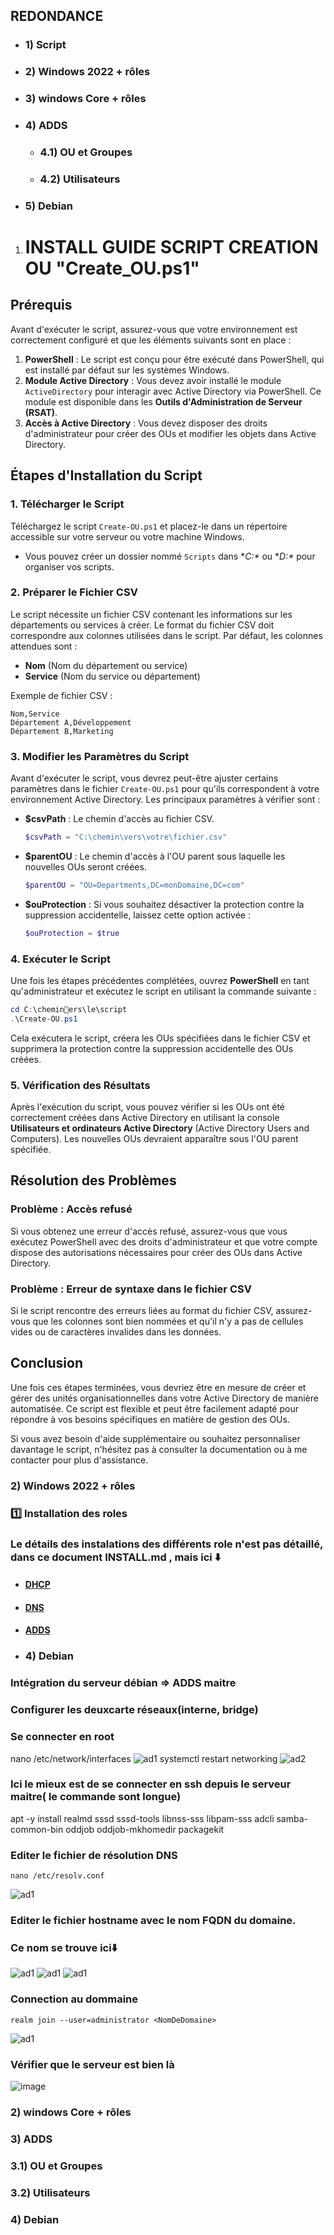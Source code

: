 ## REDONDANCE
* ### 1) Script
* ### 2) Windows 2022 + rôles
* ### 3) windows Core + rôles
* ### 4) ADDS 
  * ### 4.1) OU et Groupes
  * ### 4.2) Utilisateurs
* ### 5) Debian






1) # INSTALL GUIDE SCRIPT CREATION OU "Create_OU.ps1"

## Prérequis

Avant d'exécuter le script, assurez-vous que votre environnement est correctement configuré et que les éléments suivants sont en place :

1. **PowerShell** : Le script est conçu pour être exécuté dans PowerShell, qui est installé par défaut sur les systèmes Windows.
2. **Module Active Directory** : Vous devez avoir installé le module `ActiveDirectory` pour interagir avec Active Directory via PowerShell. Ce module est disponible dans les **Outils d'Administration de Serveur (RSAT)**.
3. **Accès à Active Directory** : Vous devez disposer des droits d'administrateur pour créer des OUs et modifier les objets dans Active Directory.

## Étapes d'Installation du Script

### 1. Télécharger le Script

Téléchargez le script `Create-OU.ps1` et placez-le dans un répertoire accessible sur votre serveur ou votre machine Windows.

- Vous pouvez créer un dossier nommé `Scripts` dans **C:\** ou **D:\** pour organiser vos scripts.
  
### 2. Préparer le Fichier CSV

Le script nécessite un fichier CSV contenant les informations sur les départements ou services à créer. Le format du fichier CSV doit correspondre aux colonnes utilisées dans le script. Par défaut, les colonnes attendues sont :

- **Nom** (Nom du département ou service)
- **Service** (Nom du service ou département)
  
Exemple de fichier CSV :

```csv
Nom,Service
Département A,Développement
Département B,Marketing
```

### 3. Modifier les Paramètres du Script

Avant d'exécuter le script, vous devrez peut-être ajuster certains paramètres dans le fichier `Create-OU.ps1` pour qu'ils correspondent à votre environnement Active Directory. Les principaux paramètres à vérifier sont :

- **$csvPath** : Le chemin d'accès au fichier CSV.
  ```powershell
  $csvPath = "C:\chemin\vers\votre\fichier.csv"
  ```

- **$parentOU** : Le chemin d'accès à l'OU parent sous laquelle les nouvelles OUs seront créées.
  ```powershell
  $parentOU = "OU=Departments,DC=monDomaine,DC=com"
  ```

- **$ouProtection** : Si vous souhaitez désactiver la protection contre la suppression accidentelle, laissez cette option activée :
  ```powershell
  $ouProtection = $true
  ```

### 4. Exécuter le Script

Une fois les étapes précédentes complétées, ouvrez **PowerShell** en tant qu'administrateur et exécutez le script en utilisant la commande suivante :

```powershell
cd C:\cheminers\le\script
.\Create-OU.ps1
```

Cela exécutera le script, créera les OUs spécifiées dans le fichier CSV et supprimera la protection contre la suppression accidentelle des OUs créées.

### 5. Vérification des Résultats

Après l'exécution du script, vous pouvez vérifier si les OUs ont été correctement créées dans Active Directory en utilisant la console **Utilisateurs et ordinateurs Active Directory** (Active Directory Users and Computers). Les nouvelles OUs devraient apparaître sous l'OU parent spécifiée.

## Résolution des Problèmes

### Problème : **Accès refusé**

Si vous obtenez une erreur d'accès refusé, assurez-vous que vous exécutez PowerShell avec des droits d'administrateur et que votre compte dispose des autorisations nécessaires pour créer des OUs dans Active Directory.

### Problème : **Erreur de syntaxe dans le fichier CSV**

Si le script rencontre des erreurs liées au format du fichier CSV, assurez-vous que les colonnes sont bien nommées et qu'il n'y a pas de cellules vides ou de caractères invalides dans les données.

## Conclusion

Une fois ces étapes terminées, vous devriez être en mesure de créer et gérer des unités organisationnelles dans votre Active Directory de manière automatisée. Ce script est flexible et peut être facilement adapté pour répondre à vos besoins spécifiques en matière de gestion des OUs.

Si vous avez besoin d'aide supplémentaire ou souhaitez personnaliser davantage le script, n'hésitez pas à consulter la documentation ou à me contacter pour plus d'assistance.

### 2) Windows 2022 + rôles

### :one: Installation des roles 

### Le détails des instalations des différents role n'est pas détaillé, dans ce document INSTALL.md , mais ici ⬇️

* #### [DHCP](https://github.com/NALSED/R-vision/blob/main/Fichier%20de%20r%C3%A9vision.md#4422-windows-22) 
* #### [DNS](https://github.com/NALSED/R-vision/blob/main/Fichier%20de%20r%C3%A9vision.md#414-windows-1)
* #### [ADDS](https://github.com/NALSED/R-vision/blob/main/Fichier%20de%20r%C3%A9vision.md#368-cr%C3%A9er-un-adds-) 




* ### 4) Debian
### Intégration du serveur débian => ADDS maitre
### Configurer les deuxcarte réseaux(interne, bridge)
### Se connecter en root
  nano /etc/network/interfaces
![ad1](https://github.com/user-attachments/assets/d41a5c11-5144-4c96-a981-31732f3580a3)
  systemctl restart networking
![ad2](https://github.com/user-attachments/assets/880a767b-fc37-4026-b9b8-b82d75e64e79)
### Ici le mieux est de se connecter en ssh depuis le serveur maitre( le commande sont longue)
  apt -y install realmd sssd sssd-tools libnss-sss libpam-sss adcli samba-common-bin oddjob oddjob-mkhomedir packagekit
### Editer le fichier de résolution DNS
    nano /etc/resolv.conf
![ad1](https://github.com/user-attachments/assets/42811358-c13a-4a5b-90c3-86c9405814c3)
### Editer le fichier hostname avec le nom FQDN du domaine.
### Ce nom se trouve ici⬇️
![ad1](https://github.com/user-attachments/assets/201c9d14-0492-49fe-b8d0-3369c59c29ba)
![ad1](https://github.com/user-attachments/assets/b8f9846f-5a96-4e8d-ac81-084e76e88302)
![ad1](https://github.com/user-attachments/assets/f3fd9c7d-3252-4d07-89a5-907fa5019514)
### Connection au dommaine
    realm join --user=administrator <NomDeDomaine>
![ad1](https://github.com/user-attachments/assets/2d948447-8964-41a6-8d0f-ba20d8a0f973)
### Vérifier que le serveur est bien là
![image](https://github.com/user-attachments/assets/9f6f5fe1-5865-42a4-90e9-5efd7838df24)






























### 2) windows Core + rôles
### 3) ADDS 
  ### 3.1) OU et Groupes
  ### 3.2) Utilisateurs
### 4) Debian
















